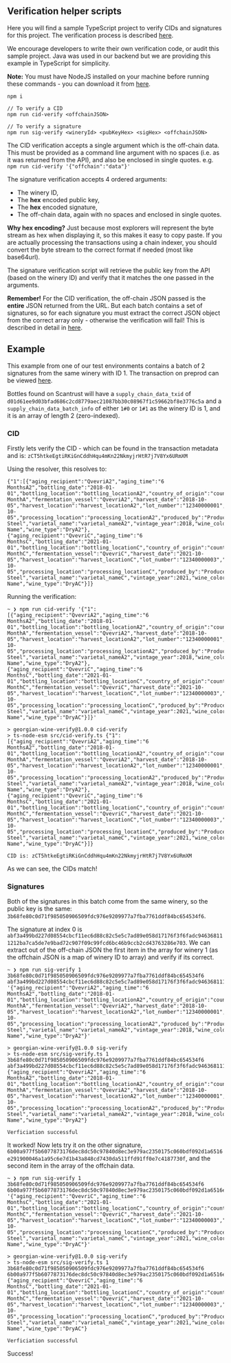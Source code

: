 ## Verification helper scripts

Here you will find a sample TypeScript project to verify CIDs and signatures for this project.
The verification process is described [here](../README.md).

We encourage developers to write their own verification code, or audit this sample project.
Java was used in our backend but we are providing this example in TypeScript for simplicity.

**Note:** You must have NodeJS installed on your machine before running these commands - you can download it from [here](https://nodejs.org/en/download).

```
npm i

// To verify a CID
npm run cid-verify <offchainJSON>

// To verify a signature
npm run sig-verify <wineryId> <pubKeyHex> <sigHex> <offchainJSON>
```

The CID verification accepts a single argument which is the off-chain data. This must be provided as a command line argument with no spaces (i.e. as it was returned from the API), and also be enclosed in single quotes. e.g. `npm run cid-verify '{"offchain":"data"}'`

The signature verification accepts 4 ordered arguments:
- The winery ID,
- The **hex** encoded public key,
- The **hex** encoded signature,
- The off-chain data, again with no spaces and enclosed in single quotes.

**Why hex encoding?** Just because most explorers will represent the byte stream as hex when displaying it, so this makes it easy to copy paste. If you are actually processing the transactions using a chain indexer, you should convert the byte stream to the correct format if needed (most like base64url).

The signature verification script will retrieve the public key from the API (based on the winery ID) and verify that it matches the one passed in the arguments.

**Remember!** For the CID verification, the off-chain JSON passed is the __entire__ JSON returned from the URL.
But each batch contains a set of signatures, so for each signature you must extract the correct JSON object from the correct array only - otherwise the verification will fail!
This is described in detail in [here](../README.md).

## Example
This example from one of our test environments contains a batch of 2 signatures from the same winery with ID 1. The transaction on preprod can be viewed [here](https://preprod.beta.explorer.cardano.org/en/transaction/d01d61ee9d03bfad686c2cd8779aec21087bb30c08967f1c59662bf8e3776c5a/metadata).

Bottles found on Scantrust will have a `supply_chain_data_txid` of `d01d61ee9d03bfad686c2cd8779aec21087bb30c08967f1c59662bf8e3776c5a` and a `supply_chain_data_batch_info` of either `1#0` or `1#1` as the winery ID is 1, and it is an array of length 2 (zero-indexed).

### CID
Firstly lets verify the CID - which can be found in the transaction metadata and is:  `zCT5htkeEgtiRKiGnCddhHqu4mKn22NkmyjrHtR7j7V8Yx6URmXM`

Using the resolver, this resolves to:
```
{"1":[{"aging_recipient":"QvevriA2","aging_time":"6 MonthsA2","bottling_date":"2018-01-01","bottling_location":"bottling_locationA2","country_of_origin":"country_of_originA2","fermentation_duration":"1 MonthA","fermentation_vessel":"QvevriA2","harvest_date":"2018-10-05","harvest_location":"harvest_locationA2","lot_number":"12340000001","number_of_bottles":2050,"origin":"originA2","pressing_date":"2018-10-05","processing_location":"processing_locationA2","produced_by":"ProducerA","producer_address":"producer_addressA2","producer_latitude":21.4500004,"producer_longitude":24.532091,"storage_vessel":"Stainless Steel","varietal_name":"varietal_nameA2","vintage_year":2018,"wine_color":"AmberA2","wine_name":"Wine Name","wine_type":"DryA2"},{"aging_recipient":"QvevriC","aging_time":"6 MonthsC","bottling_date":"2021-01-01","bottling_location":"bottling_locationC","country_of_origin":"country_of_originC","fermentation_duration":"1 MonthC","fermentation_vessel":"QvevriC","harvest_date":"2021-10-05","harvest_location":"harvest_locationC","lot_number":"12340000003","number_of_bottles":3000,"origin":"originC","pressing_date":"2021-10-05","processing_location":"processing_locationC","produced_by":"ProducerA","producer_address":"producer_addressC","producer_latitude":45.4500004,"producer_longitude":42.532091,"storage_vessel":"Stainless Steel","varietal_name":"varietal_nameC","vintage_year":2021,"wine_color":"AmberC","wine_name":"Wine Name","wine_type":"DryAC"}]}
```

Running the verification:
```
~ ❯ npm run cid-verify '{"1":[{"aging_recipient":"QvevriA2","aging_time":"6 MonthsA2","bottling_date":"2018-01-01","bottling_location":"bottling_locationA2","country_of_origin":"country_of_originA2","fermentation_duration":"1 MonthA","fermentation_vessel":"QvevriA2","harvest_date":"2018-10-05","harvest_location":"harvest_locationA2","lot_number":"12340000001","number_of_bottles":2050,"origin":"originA2","pressing_date":"2018-10-05","processing_location":"processing_locationA2","produced_by":"ProducerA","producer_address":"producer_addressA2","producer_latitude":21.4500004,"producer_longitude":24.532091,"storage_vessel":"Stainless Steel","varietal_name":"varietal_nameA2","vintage_year":2018,"wine_color":"AmberA2","wine_name":"Wine Name","wine_type":"DryA2"},{"aging_recipient":"QvevriC","aging_time":"6 MonthsC","bottling_date":"2021-01-01","bottling_location":"bottling_locationC","country_of_origin":"country_of_originC","fermentation_duration":"1 MonthC","fermentation_vessel":"QvevriC","harvest_date":"2021-10-05","harvest_location":"harvest_locationC","lot_number":"12340000003","number_of_bottles":3000,"origin":"originC","pressing_date":"2021-10-05","processing_location":"processing_locationC","produced_by":"ProducerA","producer_address":"producer_addressC","producer_latitude":45.4500004,"producer_longitude":42.532091,"storage_vessel":"Stainless Steel","varietal_name":"varietal_nameC","vintage_year":2021,"wine_color":"AmberC","wine_name":"Wine Name","wine_type":"DryAC"}]}'

> georgian-wine-verify@1.0.0 cid-verify
> ts-node-esm src/cid-verify.ts {"1":[{"aging_recipient":"QvevriA2","aging_time":"6 MonthsA2","bottling_date":"2018-01-01","bottling_location":"bottling_locationA2","country_of_origin":"country_of_originA2","fermentation_duration":"1 MonthA","fermentation_vessel":"QvevriA2","harvest_date":"2018-10-05","harvest_location":"harvest_locationA2","lot_number":"12340000001","number_of_bottles":2050,"origin":"originA2","pressing_date":"2018-10-05","processing_location":"processing_locationA2","produced_by":"ProducerA","producer_address":"producer_addressA2","producer_latitude":21.4500004,"producer_longitude":24.532091,"storage_vessel":"Stainless Steel","varietal_name":"varietal_nameA2","vintage_year":2018,"wine_color":"AmberA2","wine_name":"Wine Name","wine_type":"DryA2"},{"aging_recipient":"QvevriC","aging_time":"6 MonthsC","bottling_date":"2021-01-01","bottling_location":"bottling_locationC","country_of_origin":"country_of_originC","fermentation_duration":"1 MonthC","fermentation_vessel":"QvevriC","harvest_date":"2021-10-05","harvest_location":"harvest_locationC","lot_number":"12340000003","number_of_bottles":3000,"origin":"originC","pressing_date":"2021-10-05","processing_location":"processing_locationC","produced_by":"ProducerA","producer_address":"producer_addressC","producer_latitude":45.4500004,"producer_longitude":42.532091,"storage_vessel":"Stainless Steel","varietal_name":"varietal_nameC","vintage_year":2021,"wine_color":"AmberC","wine_name":"Wine Name","wine_type":"DryAC"}]}

CID is: zCT5htkeEgtiRKiGnCddhHqu4mKn22NkmyjrHtR7j7V8Yx6URmXM
```

As we can see, the CIDs match!

### Signatures
Both of the signatures in this batch come from the same winery, so the public key is the same: `3b68fe80c0d71f985050906509fdc976e9209977a7fba7761ddf84bc654534f6`.

The signature at index 0 is `abf3a499bd227d08554cbcf11ec6d88c82c5e5c7ad89e058d17176f3f6fadc946368111212ba7ca5de7e9bad72c907f09c99fcd6bc46b9ccb2cd43763286e703`. We can extract out of the off-chain JSON the first item in the array for winery 1 (as the offchain JSON is a map of winery ID to array) and verify if its correct.

```
~ ❯ npm run sig-verify 1 3b68fe80c0d71f985050906509fdc976e9209977a7fba7761ddf84bc654534f6 abf3a499bd227d08554cbcf11ec6d88c82c5e5c7ad89e058d17176f3f6fadc946368111212ba7ca5de7e9bad72c907f09c99fcd6bc46b9ccb2cd43763286e703 '{"aging_recipient":"QvevriA2","aging_time":"6 MonthsA2","bottling_date":"2018-01-01","bottling_location":"bottling_locationA2","country_of_origin":"country_of_originA2","fermentation_duration":"1 MonthA","fermentation_vessel":"QvevriA2","harvest_date":"2018-10-05","harvest_location":"harvest_locationA2","lot_number":"12340000001","number_of_bottles":2050,"origin":"originA2","pressing_date":"2018-10-05","processing_location":"processing_locationA2","produced_by":"ProducerA","producer_address":"producer_addressA2","producer_latitude":21.4500004,"producer_longitude":24.532091,"storage_vessel":"Stainless Steel","varietal_name":"varietal_nameA2","vintage_year":2018,"wine_color":"AmberA2","wine_name":"Wine Name","wine_type":"DryA2"}'

> georgian-wine-verify@1.0.0 sig-verify
> ts-node-esm src/sig-verify.ts 1 3b68fe80c0d71f985050906509fdc976e9209977a7fba7761ddf84bc654534f6 abf3a499bd227d08554cbcf11ec6d88c82c5e5c7ad89e058d17176f3f6fadc946368111212ba7ca5de7e9bad72c907f09c99fcd6bc46b9ccb2cd43763286e703 {"aging_recipient":"QvevriA2","aging_time":"6 MonthsA2","bottling_date":"2018-01-01","bottling_location":"bottling_locationA2","country_of_origin":"country_of_originA2","fermentation_duration":"1 MonthA","fermentation_vessel":"QvevriA2","harvest_date":"2018-10-05","harvest_location":"harvest_locationA2","lot_number":"12340000001","number_of_bottles":2050,"origin":"originA2","pressing_date":"2018-10-05","processing_location":"processing_locationA2","produced_by":"ProducerA","producer_address":"producer_addressA2","producer_latitude":21.4500004,"producer_longitude":24.532091,"storage_vessel":"Stainless Steel","varietal_name":"varietal_nameA2","vintage_year":2018,"wine_color":"AmberA2","wine_name":"Wine Name","wine_type":"DryA2"}

Verficiation successful
```

It worked! Now lets try it on the other signature, `6b00a977f5b6077873176dec8dc50c97840d8ec3e979ac2350175c060bdf092d1a6516e291900046a1a95c6e7d1b43a848cd7430da511ffd91ff0e7c4187730f`, and the second item in the array of the offchain data.

```
~ ❯ npm run sig-verify 1 3b68fe80c0d71f985050906509fdc976e9209977a7fba7761ddf84bc654534f6 6b00a977f5b6077873176dec8dc50c97840d8ec3e979ac2350175c060bdf092d1a6516e291900046a1a95c6e7d1b43a848cd7430da511ffd91ff0e7c4187730f '{"aging_recipient":"QvevriC","aging_time":"6 MonthsC","bottling_date":"2021-01-01","bottling_location":"bottling_locationC","country_of_origin":"country_of_originC","fermentation_duration":"1 MonthC","fermentation_vessel":"QvevriC","harvest_date":"2021-10-05","harvest_location":"harvest_locationC","lot_number":"12340000003","number_of_bottles":3000,"origin":"originC","pressing_date":"2021-10-05","processing_location":"processing_locationC","produced_by":"ProducerA","producer_address":"producer_addressC","producer_latitude":45.4500004,"producer_longitude":42.532091,"storage_vessel":"Stainless Steel","varietal_name":"varietal_nameC","vintage_year":2021,"wine_color":"AmberC","wine_name":"Wine Name","wine_type":"DryAC"}'

> georgian-wine-verify@1.0.0 sig-verify
> ts-node-esm src/sig-verify.ts 1 3b68fe80c0d71f985050906509fdc976e9209977a7fba7761ddf84bc654534f6 6b00a977f5b6077873176dec8dc50c97840d8ec3e979ac2350175c060bdf092d1a6516e291900046a1a95c6e7d1b43a848cd7430da511ffd91ff0e7c4187730f {"aging_recipient":"QvevriC","aging_time":"6 MonthsC","bottling_date":"2021-01-01","bottling_location":"bottling_locationC","country_of_origin":"country_of_originC","fermentation_duration":"1 MonthC","fermentation_vessel":"QvevriC","harvest_date":"2021-10-05","harvest_location":"harvest_locationC","lot_number":"12340000003","number_of_bottles":3000,"origin":"originC","pressing_date":"2021-10-05","processing_location":"processing_locationC","produced_by":"ProducerA","producer_address":"producer_addressC","producer_latitude":45.4500004,"producer_longitude":42.532091,"storage_vessel":"Stainless Steel","varietal_name":"varietal_nameC","vintage_year":2021,"wine_color":"AmberC","wine_name":"Wine Name","wine_type":"DryAC"}

Verficiation successful
```

Success!
